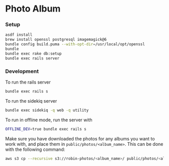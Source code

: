 # Photo Album

### Setup

```bash
asdf install
brew install openssl postgresql imagemagick@6
bundle config build.puma --with-opt-dir=/usr/local/opt/openssl
bundle
bundle exec rake db:setup
bundle exec rails server
```

### Development

To run the rails server

```bash
bundle exec rails s
```

To run the sidekiq server

```bash
bundle exec sidekiq -q web -q utility
```

To run in offline mode, run the server with

```bash
OFFLINE_DEV=true bundle exec rails s
```

Make sure you have downloaded the photos for any albums you want to work with,
and place them in `public/photos/<album_name>`. This can be done with the
following command:

```bash
aws s3 cp --recursive s3://robin-photos/<album_name>/ public/photos/<album_name>
```
